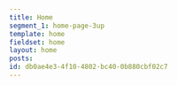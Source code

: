 ```yaml
---
title: Home
segment_1: home-page-3up
template: home
fieldset: home
layout: home
posts:
id: db0ae4e3-4f10-4802-bc40-0b880cbf02c7
---
```

